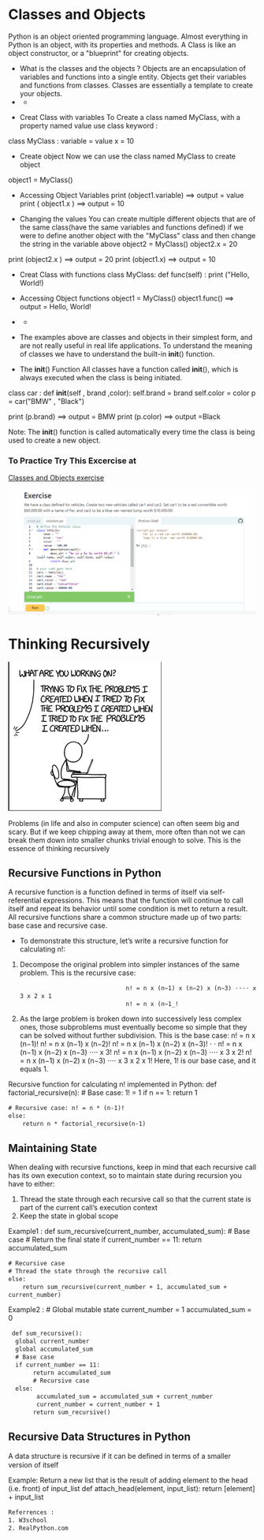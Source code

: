 # Classes and Objects
Python is an object oriented programming language.
Almost everything in Python is an object, with its properties and methods.
A Class is like an object constructor, or a "blueprint" for creating objects.

- What is the classes and the objects ? 
Objects are an encapsulation of variables and functions into a single entity. Objects get their variables and functions from classes. Classes are essentially a template to create your objects.
- - 
*  Creat Class with variables
To Create a class named MyClass, with a property named value use class keyword :

class MyClass :
   variable = value
   x = 10

* Create object 
Now we can  use the class named MyClass to create object 

object1 = MyClass()

- Accessing Object Variables 
print (object1.variable) ==> output = value 
print ( object1.x )      ==> output = 10

- Changing the values 
You can create multiple different objects that are of the same class(have the same variables and functions defined)
if we were to define another object with the "MyClass" class and then change the string in the variable above
object2 = MyClass()
object2.x = 20

print (object2.x ) ==> output = 20
print (object1.x)  ==> output = 10 

* Creat Class with functions
    class MyClass:
      def func(self) :
        print ("Hello, World!)

- Accessing Object functions
 object1 = MyClass()
 object1.func()     ==> output = Hello, World!

 - - 
- The examples above are classes and objects in their simplest form, and are not really useful in real life applications.
To understand the meaning of classes we have to understand the built-in __init__() function.

* The __init__() Function
All classes have a function called __init__(), which is always executed when the class is being initiated.

class car :
   def __init__(self , brand ,color):
      self.brand = brand
      self.color = color
p = car("BMW" , "Black")

print (p.brand) ==> output = BMW
print (p.color) ==> output =Black

Note: The __init__() function is called automatically every time the class is being used to create a new object.

### To Practice Try This Excercise at 
[Classes and Objects exercise](https://www.learnpython.org/en/Classes_and_Objects#google_vignette)

![show solution](./images/exe_obj_and_class.png)

# Thinking Recursively

  ![image](./images/recursion.png)
<!-- THIS IMAGE TAKEN FROM https://realpython.com/python-thinking-recursively/ -->

Problems (in life and also in computer science) can often seem big and scary. But if we keep chipping away at them, more often than not we can break them down into smaller chunks trivial enough to solve. This is the essence of thinking recursively

## Recursive Functions in Python
A recursive function is a function defined in terms of itself via self-referential expressions.
This means that the function will continue to call itself and repeat its behavior until some condition is met to return a result. All recursive functions share a common structure made up of two parts: base case and recursive case.

- To demonstrate this structure, let’s write a recursive function for calculating n!:
1. Decompose the original problem into simpler instances of the same problem. This is the recursive case:

                                     n! = n x (n−1) x (n−2) x (n−3) ⋅⋅⋅⋅ x 3 x 2 x 1
                                     n! = n x (n−1_!
2. As the large problem is broken down into successively less complex ones, those subproblems must eventually become so simple that they can be solved without further subdivision. This is the base case:
                                     n! = n x (n−1)! 
                                 n! = n x (n−1) x (n−2)!
                             n! = n x (n−1) x (n−2) x (n−3)!
⋅
⋅
                          n! = n x (n−1) x (n−2) x (n−3) ⋅⋅⋅⋅ x 3!
                        n! = n x (n−1) x (n−2) x (n−3) ⋅⋅⋅⋅ x 3 x 2!
                      n! = n x (n−1) x (n−2) x (n−3) ⋅⋅⋅⋅ x 3 x 2 x 1!
 Here, 1! is our base case, and it equals 1.

 Recursive function for calculating n! implemented in Python:
         def factorial_recursive(n):
    # Base case: 1! = 1
    if n == 1:
        return 1

    # Recursive case: n! = n * (n-1)!
    else:
        return n * factorial_recursive(n-1)

## Maintaining State
When dealing with recursive functions, keep in mind that each recursive call has its own execution context, so to maintain state during recursion you have to either:

1. Thread the state through each recursive call so that the current state is part of the current call’s execution context
2. Keep the state in global scope

Example1 : 
def sum_recursive(current_number, accumulated_sum):
    # Base case
    # Return the final state
    if current_number == 11:
        return accumulated_sum

    # Recursive case
    # Thread the state through the recursive call
    else:
        return sum_recursive(current_number + 1, accumulated_sum + current_number)

Example2 : 
     # Global mutable state
     current_number = 1
     accumulated_sum = 0


     def sum_recursive():
      global current_number
      global accumulated_sum
      # Base case
      if current_number == 11:
           return accumulated_sum
           # Recursive case
      else:
            accumulated_sum = accumulated_sum + current_number
            current_number = current_number + 1
           return sum_recursive()

## Recursive Data Structures in Python
A data structure is recursive if it can be deﬁned in terms of a smaller version of itself

Example:
Return a new list that is the result of
 adding element to the head (i.e. front) of input_list
def attach_head(element, input_list):
    return [element] + input_list

    

    Referrences :
    1. W3school
    2. RealPython.com

                                      


 





